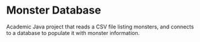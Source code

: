 # Monster Database

Academic Java project that reads a CSV file listing monsters,
and connects to a database to populate it with monster information.
